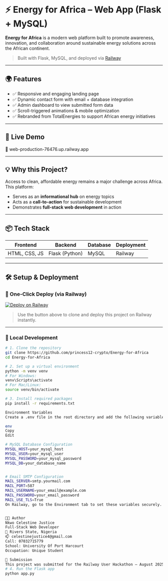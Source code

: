 # ⚡ Energy for Africa – Web App (Flask + MySQL)

**Energy for Africa** is a modern web platform built to promote awareness, innovation, and collaboration around sustainable energy solutions across the African continent.

> Built with Flask, MySQL, and deployed via [Railway](https://railway.app)

---

## 🌍 Features

- ✅ Responsive and engaging landing page
- ✅ Dynamic contact form with email + database integration
- ✅ Admin dashboard to view submitted form data
- ✅ Scroll-triggered animations & mobile optimization
- ✅ Rebranded from TotalEnergies to support African energy initiatives

---

## 🚀 Live Demo

🔗 web-production-76476.up.railway.app

---

## 💡 Why this Project?

Access to clean, affordable energy remains a major challenge across Africa. This platform:

- Serves as an **informational hub** on energy topics
- Acts as a **call-to-action** for sustainable development
- Demonstrates **full-stack web development** in action

---

## 📦 Tech Stack

| Frontend       | Backend       | Database | Deployment |
|----------------|---------------|----------|------------|
| HTML, CSS, JS  | Flask (Python)| MySQL    | Railway    |

---

## 🛠️ Setup & Deployment

### 🔗 One-Click Deploy (via Railway)

[![Deploy on Railway](https://railway.com/button.svg)](https://railway.com/deploy/72KWGM?referralCode=yi_Rfl)

> Use the button above to clone and deploy this project on Railway instantly.

---

### 🧪 Local Development

```bash
# 1. Clone the repository
git clone https://github.com/princess12-crypto/Energy-for-Africa
cd Energy-for-Africa

# 2. Set up a virtual environment
python -m venv venv
# For Windows:
venv\Scripts\activate
# For Mac/Linux:
source venv/bin/activate

# 3. Install required packages
pip install -r requirements.txt

Environment Variables
Create a .env file in the root directory and add the following variables:

env
Copy
Edit

# MySQL Database Configuration
MYSQL_HOST=your_mysql_host
MYSQL_USER=your_mysql_user
MYSQL_PASSWORD=your_mysql_password
MYSQL_DB=your_database_name


# Email SMTP Configuration
MAIL_SERVER=smtp.yourmail.com
MAIL_PORT=587
MAIL_USERNAME=your_email@example.com
MAIL_PASSWORD=your_email_password
MAIL_USE_TLS=True
On Railway, go to the Environment tab to set these variables securely.


👨‍💻 Author
Nkwo Celestine Justice
Full-Stack Web Developer
📍 Rivers State, Nigeria
📫 celestinejustice4@gmail.com
Call: 07032715779
School: University Of Port Harcourt
Occupation: Unique Student

🏁 Submission
This project was submitted for the Railway User Hackathon – August 2025.
# 4. Run the Flask app
python app.py
